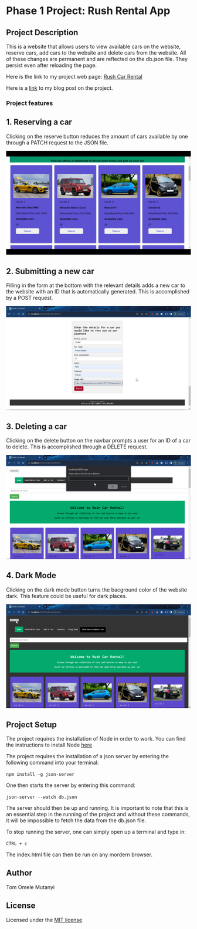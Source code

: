 
# Phase 1 Project: Rush Rental App

## Project Description

This is a website that allows users to view available cars on the website, reserve cars, add cars to the website and delete cars from the website.
All of these changes are permanent and are reflected on the db.json file. They persist even after reloading the page.

Here is the link to my project web page: [Rush Car Rental](https://tomutanyi.github.io/phase-1-project/)

Here is a [link](https://medium.com/@tomutanyi/my-moringa-school-phase-1-project-6a91ccd49a72) to my blog post on the project. 

### Project features

## 1. Reserving a car

Clicking on the reserve button reduces the amount of cars available by one through a PATCH request to the JSON file.

![Alt text](/images/vlc_fZAm2hSHiK.png)

## 2. Submitting a new car

Filling in the form at the bottom with the relevant details adds a new car to the website with an ID that is automatically generated.
This is accomplished by a POST request.

![Alt text](/images/chrome_w1i2XndiNn.png)

## 3. Deleting a car

Clicking on the delete button on the navbar prompts a user for an ID of a car to delete.
This is accomplished through a DELETE request.

![Alt text](/images/chrome_5lje6lm0ct.png)

## 4. Dark Mode

Clicking on the dark mode button turns the bacground color of the website dark. This feature could be useful for dark places.

![Alt text](chrome_H4hLgqneyy.png)



## Project Setup

The project requires the installation of Node in order to work. You can find the instructions to install Node [here](https://nodejs.org/en)

The project requires the installation of a json server by entering the following command into your terminal:

`npm install -g json-server`

One then starts the server by entering this command:

`json-server --watch db.json`

The server should then be up and running. It is important to note that this is an essential step in the running of the project and without these commands, it will be impossible to fetch the data from the db.json file.

To stop running the server, one can simply open up a terminal and type in:

`CTRL + c`

The index.html file can then be run on any mordern browser.

## Author

Tom Omele Mutanyi

## License

Licensed under the [MIT license](LICENSE)
